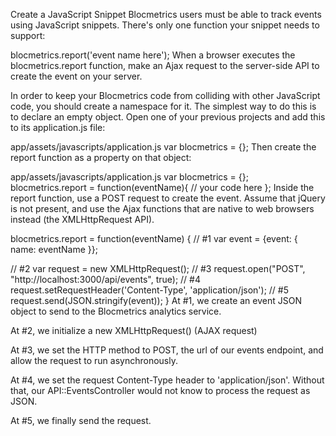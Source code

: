 
Create a JavaScript Snippet Blocmetrics users must be able to track events using JavaScript snippets. There's only one function your snippet needs to support:

blocmetrics.report('event name here'); When a browser executes the blocmetrics.report function, make an Ajax request to the server-side API to create the event on your server.

In order to keep your Blocmetrics code from colliding with other JavaScript code, you should create a namespace for it. The simplest way to do this is to declare an empty object. Open one of your previous projects and add this to its application.js file:

app/assets/javascripts/application.js var blocmetrics = {}; Then create the report function as a property on that object:

app/assets/javascripts/application.js var blocmetrics = {}; blocmetrics.report = function(eventName){ // your code here }; Inside the report function, use a POST request to create the event. Assume that jQuery is not present, and use the Ajax functions that are native to web browsers instead (the XMLHttpRequest API).

blocmetrics.report = function(eventName) { // #1 var event = {event: { name: eventName }};

// #2 var request = new XMLHttpRequest(); // #3 request.open("POST", "http://localhost:3000/api/events", true); // #4 request.setRequestHeader('Content-Type', 'application/json'); // #5 request.send(JSON.stringify(event)); } At #1, we create an event JSON object to send to the Blocmetrics analytics service.

At #2, we initialize a new XMLHttpRequest() (AJAX request)

At #3, we set the HTTP method to POST, the url of our events endpoint, and allow the request to run asynchronously.

At #4, we set the request Content-Type header to 'application/json'. Without that, our API::EventsController would not know to process the request as JSON.

At #5, we finally send the request.
